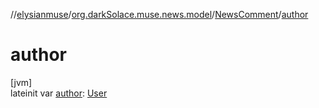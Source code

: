 //[elysianmuse](../../../index.md)/[org.darkSolace.muse.news.model](../index.md)/[NewsComment](index.md)/[author](author.md)

# author

[jvm]\
lateinit var [author](author.md): [User](../../org.darkSolace.muse.user.model/-user/index.md)
